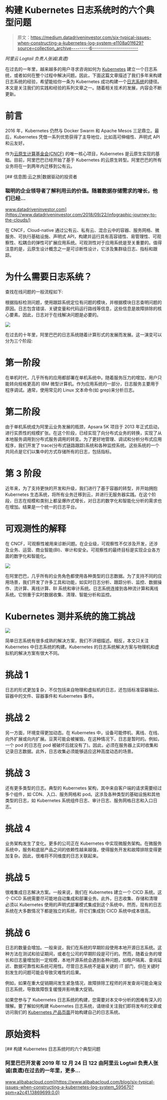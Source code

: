# 构建 Kubernetes 日志系统时的六个典型问题

> 原文：<https://medium.datadriveninvestor.com/six-typical-issues-when-constructing-a-kubernetes-log-system-e1108a01f629?source=collection_archive---------6----------------------->

*阿里云 Logtail 负责人张诚(袁遗)*

在过去的一年里，越来越多的用户寻求咨询如何为 [Kubernetes](https://www.alibabacloud.com/product/kubernetes?spm=a2c41.13869699.0.0) 建立一个日志系统，或者如何在整个过程中解决问题。因此，下面这篇文章描述了我们多年来构建日志系统的经验，希望能给你一条为 Kubernetes 成功构建一个[日志系统](https://www.alibabacloud.com/product/log-service?spm=a2c41.13869699.0.0)的捷径。本文是关注我们的实践和经验的系列文章之一。随着相关技术的发展，内容会不断更新。

# 前言

2016 年，Kubernetes 仍然与 Docker Swarm 和 Apache Mesos 三足鼎立。最后，Kubernetes 凭借一系列优势获得了主导地位，比如高可伸缩性、声明式 API 和云友好。

作为[云原生计算基金会(CNCF)](https://www.cncf.io/?spm=a2c41.13869699.0.0) 的唯一核心项目，Kubernetes 是云原生实现的基础。目前，阿里巴巴已经开始了基于 Kubernetes 的云原生转型。阿里巴巴的所有业务将在一到两年内迁移到公有云。

[](https://www.datadriveninvestor.com/2018/09/22/infographic-journey-to-the-clouds/) [## 信息图:云之旅|数据驱动的投资者

### 聪明的企业领导者了解利用云的价值。随着数据存储需求的增长，他们已经…

www.datadriveninvestor.com](https://www.datadriveninvestor.com/2018/09/22/infographic-journey-to-the-clouds/) 

在 CNCF，Cloud-native 通过公有云、私有云、混合云中的容器、服务网格、微服务、可执行基础设施、声明式 API，构建并运行具有高容错性、易管理性、可观察性、松耦合的弹性可扩展应用系统。可观测性对于应用系统是至关重要的。值得注意的是，云原生设计概念之一是可诊断性设计，它涉及集群级日志、指标和跟踪。

# 为什么需要日志系统？

查找在线问题的一般流程如下:

根据指标检测问题，使用跟踪系统定位有问题的模块，并根据模块日志查明问题的原因。日志包含错误、关键变量和代码运行路线等信息，这些信息是故障排除的核心要素。因此，日志对于在线解决问题是必要的。

![](img/d7623e24c2765ab7067b403468d37c36.png)

在过去的十年里，阿里巴巴的日志系统随着计算形式的发展而发展。这一演变可以分为三个阶段:

# 第一阶段

在单机时代，几乎所有的应用都部署在单机系统中。随着服务压力的增加，用户只能转向规格更高的 IBM 微型计算机。作为应用系统的一部分，日志服务主要用于程序调试。通常，使用常见的 Linux 文本命令(如 grep)来分析日志。

# 第二阶段

由于单机系统成为阿里云业务发展的瓶颈，Apsara 5K 项目于 2013 年正式启动，进行实质性的规模扩张。在这个阶段，已经实现了向分布式业务的转换，实现了从本地服务调用到分布式服务调用的转变。为了更好地管理、调试和分析分布式应用程序，我们开发了 trace(分布式链路跟踪)系统和各种监控系统。这些系统的一个共同点是它们以集中的方式存储所有的日志，包括指标。

# 第 3 阶段

近年来，为了支持更快的开发和升级，我们进行了基于容器的转型，并开始拥抱 Kubernetes 生态系统，将所有业务迁移到云，并进行无服务器实践。在这个阶段，日志在规模和类别上都呈爆炸式增长，对日志的数字化和智能化分析的需求也在增加。结果是一个统一的日志平台。

# 可观测性的解释

在 CNCF，可观察性被用来诊断问题。在企业级，可观察性不仅涉及开发，还涉及业务、运营、商业智能(BI)、审计和安全。可观察性的最终目标是实现企业各方面的数字化和智能化。

![](img/3f252a40ae1b310034e03688e2560b90.png)

在阿里巴巴，几乎所有的业务角色都使用各种类型的日志数据。为了支持不同的应用场景，我们开发了许多工具和功能，如实时日志分析、跟踪分析、监控、数据操作、流计算、离线计算、BI 系统和审计系统。日志系统连接到各种流计算和离线系统。它侧重于实时数据收集、清理、智能分析和监控。

# Kubernetes 测井系统的施工挑战

![](img/b6765fb79b1d89f154fe31a49ac19f2c.png)

简单日志系统有很多成熟的解决方案，我们不详细描述。相反，本文只关注 Kubernetes 中日志系统的构建。Kubernetes 的日志系统解决方案与物理机和虚拟机的解决方案有很大不同。

# 挑战 1

日志的形式更加复杂，不仅包括来自物理和虚拟机的日志，还包括标准容器输出、容器中的文件、容器事件和 Kubernetes 事件。

# 挑战 2

另一方面，环境变得更加动态。在 Kubernetes 中，设备可能停机、离线、在线、向外扩展或向内扩展。豆荚可能会被摧毁。在这种情况下，日志是暂时的。例如，一个 pod 的日志在 pod 被破坏后就没有了)。因此，必须在服务器上实时收集和记录日志数据。此外，日志收集必须能够适应这种高度动态的场景。

# 挑战 3

还有更多类型的日志。典型的 Kubernetes 架构，其中来自客户端的请求需要经过多个组件，如 CDN、入口、服务网格和 pod。这涉及各种类型的基础设施和其他类型的日志，如 Kubernetes 系统组件日志、审计日志、服务网格日志和入口日志。

# 挑战 4

业务架构发生了变化。更多的公司正在 Kubernetes 中实现微服务架构。在微服务系统中，服务和底层产品之间的依赖性越来越强，使得服务开发和故障排除变得更加复杂。因此，很难将不同维度的日志关联起来。

# 挑战 5

很难集成日志解决方案。一般来说，我们在 Kubernetes 建立一个 CICD 系统。这个 CICD 系统需要尽可能地自动集成和部署业务。此外，日志收集、存储和清理必须以 Kubernetes 使用的声明式部署模式集成到这个系统中。然而，现有的日志系统在大多数情况下都是独立的系统，将它们集成到 CICD 系统中成本很高。

# 挑战 6

日志的数量会增加。一般来说，我们在系统的早期阶段使用本地开源日志系统。这种方法在测试和验证期间，或者在公司的早期阶段是可行的。然而，随着业务的增长和日志量增加到一定规模，本地开源系统会遇到各种问题，如租户隔离、查询延迟、数据可靠性和系统可用性。尽管日志系统不是最关键的 IT 部门，但在关键时刻发生的问题可能会导致灾难性的后果。

例如，如果在重大促销期间发生紧急情况，故障排除工程师的并发查询可能会淹没日志系统，导致故障恢复缓慢并影响重大促销。

如果您参与了 Kubernetes 日志系统的构建，您需要对本文中分析的困难有深入的理解。要了解如何构建 Kubernetes 日志系统，请继续关注我们即将发布的文章或访问我们的 [Kubernetes 产品页面](https://www.alibabacloud.com/product/kubernetes?spm=a2c41.13869699.0.0)开始构建自己的日志系统。

# 原始资料

[](https://www.alibabacloud.com/blog/six-typical-issues-when-constructing-a-kubernetes-log-system_595670?spm=a2c41.13869699.0.0) [## 构建 Kubernetes 日志系统时的六个典型问题

### 阿里巴巴开发者 2019 年 12 月 24 日 122 由阿里云 Logtail 负责人张诚(袁遗)在过去的一年里，更多…

www.alibabacloud.com](https://www.alibabacloud.com/blog/six-typical-issues-when-constructing-a-kubernetes-log-system_595670?spm=a2c41.13869699.0.0)